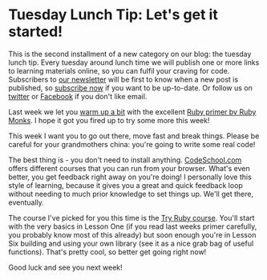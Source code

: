 # Tuesday Lunch Tip: Let's get it started!

This is the second installment of a new category on our blog: the tuesday lunch tip. Every tuesday around lunch time we will publish one or more links to learning materials online, so you can fulfil your craving for code. Subscribers to [our newsletter][6] will be first to know when a new post is published, so [subscribe now][6] if you want to be up-to-date. Or follow us on [twitter][7] or [Facebook][8] if you don't like email.

Last week we let you [warm up a bit][2] with the excellent [Ruby primer by Ruby Monks][1]. I hope it got you fired up to try some more this week!

This week I want you to go out there, move fast and break things. Please be careful for your grandmothers china: you're going to write some real code!

The best thing is - you don't need to install anything. [CodeSchool.com][3] offers different courses that you can run from your browser. What's even better, you get feedback right away on you're doing! I personally love this style of learning, because it gives you a great and quick feedback loop without needing to much prior knowledge to set things up. We'll get there, eventually.

The course I've picked for you this time is the [Try Ruby course][4]. You'll start with the very basics in Lesson One (if you read last weeks primer carefully, you probably know most of this already) but soon enough you're in Lesson Six building and using your own library (see it as a nice grab bag of useful functions). That's pretty cool, so better get going right now!

Good luck and see you next week!

[1]: https://rubymonk.com/learning/books/1-ruby-primer
[2]: https://developmentbootcamp.nl/blog/tuesday-lunch-tip-1-always-test-your-code
[3]: https://www.codeschool.com
[4]: https://www.codeschool.com/courses/try-ruby
[6]: http://developmentbootcamp.us9.list-manage.com/subscribe?u=f107d6a3948661d72e4628ba1&id=aff9cced90
[7]: https://twitter.com/devbootcamps
[8]: https://www.facebook.com/developmentbootcamp
